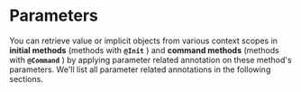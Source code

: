 # Parameters
You can retrieve value or implicit objects from various context scopes in **initial methods** (methods with **`@Init`** ) and **command methods** (methods with **`@Command`** ) by applying parameter related annotation on these method's parameters. We'll list all parameter related annotations in the following sections.

